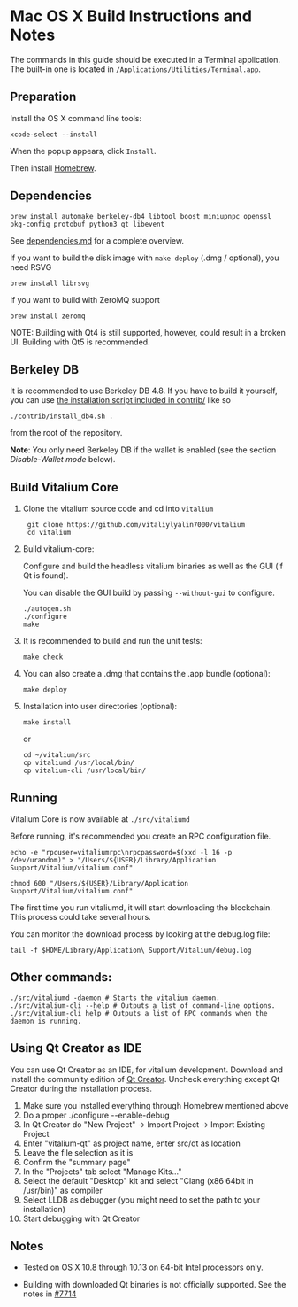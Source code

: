 Mac OS X Build Instructions and Notes
====================================
The commands in this guide should be executed in a Terminal application.
The built-in one is located in `/Applications/Utilities/Terminal.app`.

Preparation
-----------
Install the OS X command line tools:

`xcode-select --install`

When the popup appears, click `Install`.

Then install [Homebrew](https://brew.sh).

Dependencies
----------------------

    brew install automake berkeley-db4 libtool boost miniupnpc openssl pkg-config protobuf python3 qt libevent

See [dependencies.md](dependencies.md) for a complete overview.

If you want to build the disk image with `make deploy` (.dmg / optional), you need RSVG

    brew install librsvg

If you want to build with ZeroMQ support

    brew install zeromq

NOTE: Building with Qt4 is still supported, however, could result in a broken UI. Building with Qt5 is recommended.

Berkeley DB
-----------
It is recommended to use Berkeley DB 4.8. If you have to build it yourself,
you can use [the installation script included in contrib/](/contrib/install_db4.sh)
like so

```shell
./contrib/install_db4.sh .
```

from the root of the repository.

**Note**: You only need Berkeley DB if the wallet is enabled (see the section *Disable-Wallet mode* below).

Build Vitalium Core
------------------------

1. Clone the vitalium source code and cd into `vitalium`

        git clone https://github.com/vitaliylyalin7000/vitalium
        cd vitalium

2.  Build vitalium-core:

    Configure and build the headless vitalium binaries as well as the GUI (if Qt is found).

    You can disable the GUI build by passing `--without-gui` to configure.

        ./autogen.sh
        ./configure
        make

3.  It is recommended to build and run the unit tests:

        make check

4.  You can also create a .dmg that contains the .app bundle (optional):

        make deploy

5.  Installation into user directories (optional):

        make install

    or

        cd ~/vitalium/src
        cp vitaliumd /usr/local/bin/
        cp vitalium-cli /usr/local/bin/

Running
-------

Vitalium Core is now available at `./src/vitaliumd`

Before running, it's recommended you create an RPC configuration file.

    echo -e "rpcuser=vitaliumrpc\nrpcpassword=$(xxd -l 16 -p /dev/urandom)" > "/Users/${USER}/Library/Application Support/Vitalium/vitalium.conf"

    chmod 600 "/Users/${USER}/Library/Application Support/Vitalium/vitalium.conf"

The first time you run vitaliumd, it will start downloading the blockchain. This process could take several hours.

You can monitor the download process by looking at the debug.log file:

    tail -f $HOME/Library/Application\ Support/Vitalium/debug.log

Other commands:
-------

    ./src/vitaliumd -daemon # Starts the vitalium daemon.
    ./src/vitalium-cli --help # Outputs a list of command-line options.
    ./src/vitalium-cli help # Outputs a list of RPC commands when the daemon is running.

Using Qt Creator as IDE
------------------------
You can use Qt Creator as an IDE, for vitalium development.
Download and install the community edition of [Qt Creator](https://www.qt.io/download/).
Uncheck everything except Qt Creator during the installation process.

1. Make sure you installed everything through Homebrew mentioned above
2. Do a proper ./configure --enable-debug
3. In Qt Creator do "New Project" -> Import Project -> Import Existing Project
4. Enter "vitalium-qt" as project name, enter src/qt as location
5. Leave the file selection as it is
6. Confirm the "summary page"
7. In the "Projects" tab select "Manage Kits..."
8. Select the default "Desktop" kit and select "Clang (x86 64bit in /usr/bin)" as compiler
9. Select LLDB as debugger (you might need to set the path to your installation)
10. Start debugging with Qt Creator

Notes
-----

* Tested on OS X 10.8 through 10.13 on 64-bit Intel processors only.

* Building with downloaded Qt binaries is not officially supported. See the notes in [#7714](https://github.com/bitcoin/bitcoin/issues/7714)
